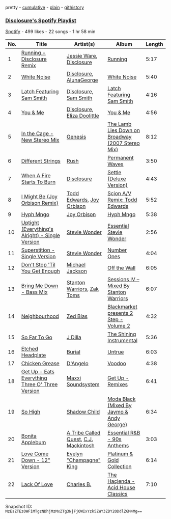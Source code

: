 pretty - [cumulative](/playlists/cumulative/1npVCZGxmhbfhAyeDEqhwA.md) - [plain](/playlists/plain/1npVCZGxmhbfhAyeDEqhwA) - [githistory](https://github.githistory.xyz/mackorone/spotify-playlist-archive/blob/main/playlists/plain/1npVCZGxmhbfhAyeDEqhwA)

### [Disclosure's Spotify Playlist](https://open.spotify.com/playlist/1npVCZGxmhbfhAyeDEqhwA)

> 

[Spotify](https://open.spotify.com/user/spotify) - 499 likes - 22 songs - 1 hr 58 min

| No. | Title | Artist(s) | Album | Length |
|---|---|---|---|---|
| 1 | [Running \- Disclosure Remix](https://open.spotify.com/track/3kwdYKNCyIfmWQDsgcQ0Rb) | [Jessie Ware](https://open.spotify.com/artist/5Mq7iqCWBzofK39FBqblNc), [Disclosure](https://open.spotify.com/artist/6nS5roXSAGhTGr34W6n7Et) | [Running](https://open.spotify.com/album/7u5Z4kLHU418jJx8U0Majo) | 5:17 |
| 2 | [White Noise](https://open.spotify.com/track/7mMaJKkvMKUB4KPtWjMQ8D) | [Disclosure](https://open.spotify.com/artist/6nS5roXSAGhTGr34W6n7Et), [AlunaGeorge](https://open.spotify.com/artist/2VAnyOxzJuSAj7XIuEOT38) | [White Noise](https://open.spotify.com/album/0K0GkPXv2KUpMIT6ugMkAs) | 5:40 |
| 3 | [Latch Featuring Sam Smith](https://open.spotify.com/track/6uJzljaQjB3oAgirQTdter) | [Disclosure](https://open.spotify.com/artist/6nS5roXSAGhTGr34W6n7Et), [Sam Smith](https://open.spotify.com/artist/2wY79sveU1sp5g7SokKOiI) | [Latch Featuring Sam Smith](https://open.spotify.com/album/5YIpwgmVT144hEduV1ToXL) | 4:16 |
| 4 | [You & Me](https://open.spotify.com/track/4zsmbCgzPCS93IWeZlnBSZ) | [Disclosure](https://open.spotify.com/artist/6nS5roXSAGhTGr34W6n7Et), [Eliza Doolittle](https://open.spotify.com/artist/14L5rpGTLVUz1pD8fUeJB1) | [You & Me](https://open.spotify.com/album/4S8Ok3HJyCDUSEPJV4kpIR) | 4:56 |
| 5 | [In the Cage \- New Stereo Mix](https://open.spotify.com/track/3HiWtTbbJnUdxHq7cxYmTj) | [Genesis](https://open.spotify.com/artist/3CkvROUTQ6nRi9yQOcsB50) | [The Lamb Lies Down on Broadway \(2007 Stereo Mix\)](https://open.spotify.com/album/49BxISwAbZZfmlhqD6Vh88) | 8:12 |
| 6 | [Different Strings](https://open.spotify.com/track/6cRNpWi19rthJcuBSkUSAe) | [Rush](https://open.spotify.com/artist/2Hkut4rAAyrQxRdof7FVJq) | [Permanent Waves](https://open.spotify.com/album/2gHaOUnuXm0VheySMhvImb) | 3:50 |
| 7 | [When A Fire Starts To Burn](https://open.spotify.com/track/6eNQBntWe7hh6N0h62tRcg) | [Disclosure](https://open.spotify.com/artist/6nS5roXSAGhTGr34W6n7Et) | [Settle \(Deluxe Version\)](https://open.spotify.com/album/6jHuoYWYIijzSwpDewR9ia) | 4:43 |
| 8 | [I Might Be \(Joy Orbison Remix\)](https://open.spotify.com/track/6Z26yZJKIzNXCMXtWisXuH) | [Todd Edwards](https://open.spotify.com/artist/6MFopqejpmTUUZlcRmGzgg), [Joy Orbison](https://open.spotify.com/artist/0aIpJqqTLf683ojWREc5lg) | [Scion A/V Remix: Todd Edwards](https://open.spotify.com/album/3SGY3o9KtPNktMT90Fhobg) | 5:52 |
| 9 | [Hyph Mngo](https://open.spotify.com/track/0AsLPgOu1bP5icavaB1Z7D) | [Joy Orbison](https://open.spotify.com/artist/0aIpJqqTLf683ojWREc5lg) | [Hyph Mngo](https://open.spotify.com/album/7ANFCr6G24pLjOxfazHohp) | 5:38 |
| 10 | [Uptight \(Everything's Alright\) \- Single Version](https://open.spotify.com/track/3afRkFsUO8Tc1zu8P1VNtV) | [Stevie Wonder](https://open.spotify.com/artist/7guDJrEfX3qb6FEbdPA5qi) | [Essential Stevie Wonder](https://open.spotify.com/album/5FsFNF0NIJhB7wqZylu9qL) | 2:56 |
| 11 | [Superstition \- Single Version](https://open.spotify.com/track/300RfAPZ57B0y6YYj9n6DN) | [Stevie Wonder](https://open.spotify.com/artist/7guDJrEfX3qb6FEbdPA5qi) | [Number Ones](https://open.spotify.com/album/4Gnhm7AGwlXf0UxC2yxJtz) | 4:04 |
| 12 | [Don't Stop 'Til You Get Enough](https://open.spotify.com/track/46eu3SBuFCXWsPT39Yg3tJ) | [Michael Jackson](https://open.spotify.com/artist/3fMbdgg4jU18AjLCKBhRSm) | [Off the Wall](https://open.spotify.com/album/2ZytN2cY4Zjrr9ukb2rqTP) | 6:05 |
| 13 | [Bring Me Down \- Bass Mix](https://open.spotify.com/track/0zYWT55gyPCZAHnYtTf9Yo) | [Stanton Warriors](https://open.spotify.com/artist/7GeAzBsalYANXTi1ReOm1R), [Zak Toms](https://open.spotify.com/artist/7M3ujmZMtTxuWxaPR3kMMc) | [Sessions IV – Mixed By Stanton Warriors](https://open.spotify.com/album/7tXJUtXheLp4E9m3BpspTM) | 6:07 |
| 14 | [Neighbourhood](https://open.spotify.com/track/2pu6aG51WyqP94m7LrHqhp) | [Zed Bias](https://open.spotify.com/artist/1XZzbCZRuj6eOdRxQcmiD7) | [Blackmarket presents 2 Step \- Volume 2](https://open.spotify.com/album/790DJ6C6w23Pi6aUkpV29H) | 4:32 |
| 15 | [So Far To Go](https://open.spotify.com/track/3mqEhf7scGvdmEZKipbm5d) | [J Dilla](https://open.spotify.com/artist/0IVcLMMbm05VIjnzPkGCyp) | [The Shining Instrumental](https://open.spotify.com/album/3g5tl8gEzYjDnB1EHBH3LI) | 5:36 |
| 16 | [Etched Headplate](https://open.spotify.com/track/1vcShpQ9U6anLSYfH2X2kp) | [Burial](https://open.spotify.com/artist/0uCCBpmg6MrPb1KY2msceF) | [Untrue](https://open.spotify.com/album/4EIUWgEGuue5krjlOSjei2) | 6:03 |
| 17 | [Chicken Grease](https://open.spotify.com/track/5MFYNPVGgMfWwNY3yl4M6F) | [D'Angelo](https://open.spotify.com/artist/336vr2M3Va0FjyvB55lJEd) | [Voodoo](https://open.spotify.com/album/1ecv8bJajqX9E0EOX2g3eI) | 4:38 |
| 18 | [Get Up \- Eats Everything Three O' Three Version](https://open.spotify.com/track/3k6vx11UhZGpiRMYrQGV92) | [Maxxi Soundsystem](https://open.spotify.com/artist/4aS7S2ESEryZfhTWcSgLXk) | [Get Up \- Remixes](https://open.spotify.com/album/7FLEpEqWhc8FMjtkDF1hLR) | 6:41 |
| 19 | [So High](https://open.spotify.com/track/7j25UYXMHsT5MiW5qC6YdH) | [Shadow Child](https://open.spotify.com/artist/0tMr0e1EQZ0Vci7EHz2bM9) | [Moda Black \(Mixed By Jaymo & Andy George\)](https://open.spotify.com/album/6AzoYAKh4XcpL10tqo7cgM) | 6:34 |
| 20 | [Bonita Applebum](https://open.spotify.com/track/1BqfuPDLPLrlTWuiULAaOf) | [A Tribe Called Quest](https://open.spotify.com/artist/09hVIj6vWgoCDtT03h8ZCa), [C.J\. Mackintosh](https://open.spotify.com/artist/0GGvtc3aJtSkuYcfsiN6eC) | [Essential R&B \- 90s Anthems](https://open.spotify.com/album/5T1BuQvo5FMJM4E71KXEvW) | 3:03 |
| 21 | [Love Come Down \- 12" Version](https://open.spotify.com/track/4A2vDwPwcqBWIuMIJbEsAH) | [Evelyn "Champagne" King](https://open.spotify.com/artist/4JCt4xrbbBB9blkKwNlcJ7) | [Platinum & Gold Collection](https://open.spotify.com/album/2Viv09nxv92x7lieuEAl4H) | 6:14 |
| 22 | [Lack Of Love](https://open.spotify.com/track/21gvRGGQ81d7zijU6QlLZX) | [Charles B.](https://open.spotify.com/artist/4X1STxfD2HlEZOCqkp3Wla) | [The Haçienda \- Acid House Classics](https://open.spotify.com/album/7lwBCmb2LjThWjPAasAyoW) | 7:10 |

Snapshot ID: `MzEsZTEzOWFiMTgzNDhjMzMxZTg3NjFjOWIxYzk5ZWY3ZDY2ODdlZGM4Mg==`
